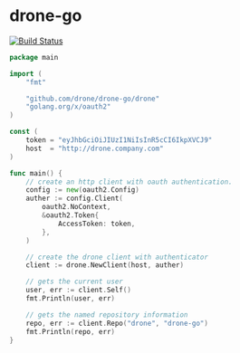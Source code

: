 # drone-go

[![Build Status](https://cloud.drone.io/api/badges/drone/drone-go/status.svg)](https://cloud.drone.io/drone/drone-go)

```Go
package main

import (
	"fmt"

	"github.com/drone/drone-go/drone"
	"golang.org/x/oauth2"
)

const (
	token = "eyJhbGciOiJIUzI1NiIsInR5cCI6IkpXVCJ9"
	host  = "http://drone.company.com"
)

func main() {
	// create an http client with oauth authentication.
	config := new(oauth2.Config)
	auther := config.Client(
		oauth2.NoContext,
		&oauth2.Token{
			AccessToken: token,
		},
	)

	// create the drone client with authenticator
	client := drone.NewClient(host, auther)

	// gets the current user
	user, err := client.Self()
	fmt.Println(user, err)

	// gets the named repository information
	repo, err := client.Repo("drone", "drone-go")
	fmt.Println(repo, err)
}
```
